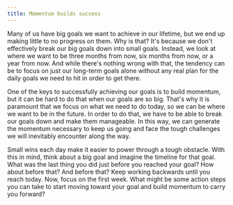 ```yaml
---
title: Momentum builds success
---
```


Many of us have big goals we want to achieve in our lifetime, but we end up making little to no progress on them. Why is that? It's because we don't effectively break our big goals down into small goals. Instead, we look at where we want to be three months from now, six months from now, or a year from now. And while there's nothing wrong with that, the tendency can be to focus on just our long-term goals alone without any real plan for the daily goals we need to hit in order to get there.

One of the keys to successfully achieving our goals is to build momentum, but it can be hard to do that when our goals are so big. That's why it is paramount that we focus on what we need to do today, so we can be where we want to be in the future. In order to do that, we have to be able to break our goals down and make them manageable. In this way, we can generate the momentum necessary to keep us going and face the tough challenges we will inevitably encounter along the way.

Small wins each day make it easier to power through a tough obstacle. With this in mind, think about a big goal and imagine the timeline for that goal. What was the last thing you did just before you reached your goal? How about before that? And before that? Keep working backwards until you reach today. Now, focus on the first week. What might be some action steps you can take to start moving toward your goal and build momentum to carry you forward?
